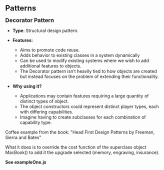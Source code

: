 **<font size="5">Patterns</font>**

**<font size="4">Decorator Pattern</font>**
* **Type**: Structural design pattern.

* **Features:**
    - Aims to promote code reuse.
    - Adds behavior to existing classes in a system dynamically
    - Can be used to modify existing systems where we wish to add additional features to objects.
    - The Decorator pattern isn’t heavily tied to how objects are created but instead focuses on the problem of extending their functionality.
* **Why using it?**
    - Applications may contain features requiring a large quantity of distinct types of object.
    - The object constructors could represent distinct player types, each with differing capabilities.
    - Imagine having to create subclasses for each combination of capability type.

Coffee example from the book: "Head First Design Patterns by Freeman, Sierra and Bates"


What it does is to override the cost function of the superclass object MacBook() to add it the upgrade selected (memory, engraving, insurance).
 
 **See exampleOne.js**